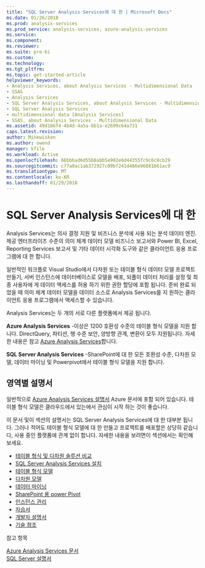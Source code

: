 ```yaml
---
title: "SQL Server Analysis Services에 대 한 | Microsoft Docs"
ms.date: 01/26/2018
ms.prod: analysis-services
ms.prod_service: analysis-services, azure-analysis-services
ms.service: 
ms.component: 
ms.reviewer: 
ms.suite: pro-bi
ms.custom: 
ms.technology: 
ms.tgt_pltfrm: 
ms.topic: get-started-article
helpviewer_keywords:
- Analysis Services, about Analysis Services - Multidimensional Data
- SSAS
- Analysis Services
- SQL Server Analysis Services, about Analysis Services - Multidimensional Data
- SQL Server Analysis Services
- multidimensional data [Analysis Services]
- SSAS, about Analysis Services - Multidimensional Data
ms.assetid: 49d186f4-4b4d-4a5a-bb1a-e2699c64a731
caps.latest.revision: 
author: Minewiskan
ms.author: owend
manager: kfile
ms.workload: Active
ms.openlocfilehash: 66bbbad6d55b8abb5e902e6d44355fc9c6c8cb29
ms.sourcegitcommit: c77a8ac1ab372927c09bf241d486e96881b61ac9
ms.translationtype: MT
ms.contentlocale: ko-KR
ms.lasthandoff: 01/29/2018
---
```

# <a name="about-sql-server-analysis-services"></a>SQL Server Analysis Services에 대 한

Analysis Services는 의사 결정 지원 및 비즈니스 분석에 사용 되는 분석 데이터 엔진. 제공 엔터프라이즈 수준의 의미 체계 데이터 모델 비즈니스 보고서와 Power BI, Excel, Reporting Services 보고서 및 기타 데이터 시각화 도구와 같은 클라이언트 응용 프로그램에 대 한 합니다.  

일반적인 워크플로 Visual Studio에서 다차원 또는 테이블 형식 데이터 모델 프로젝트 만들기, 서버 인스턴스에 데이터베이스로 모델을 배포, 되풀이 데이터 처리를 설정 및 최종 사용자에 게 데이터 액세스를 허용 하기 위한 권한 할당에 포함 됩니다. 준비 완료 되었을 때 의미 체계 데이터 모델을 데이터 소스로 Analysis Services를 지 원하는 클라이언트 응용 프로그램에서 액세스할 수 있습니다.  

Analysis Services는 두 개의 서로 다른 플랫폼에서 제공 됩니다. 

**Azure Analysis Services** -이상은 1200 호환성 수준의 테이블 형식 모델을 지원 합니다. DirectQuery, 파티션, 행 수준 보안, 양방향 관계, 변환이 모두 지원됩니다. 자세한 내용은 참고 [Azure Analysis Services](https://docs.microsoft.com/azure/analysis-services/)합니다.

**SQL Server Analysis Services** -SharePoint에 대 한 모든 호환성 수준, 다차원 모델, 데이터 마이닝 및 Powerpivot에서 테이블 형식 모델을 지원 합니다.
 
 ## <a name="documentation-by-area"></a>영역별 설명서  
일반적으로 [Azure Analysis Services 설명서](https://docs.microsoft.com/azure/analysis-services/) Azure 문서에 포함 되어 있습니다. 테이블 형식 모델은 클라우드에서 있는에서 관심이 시작 하는 것이 좋습니다. 

이 문서 및이 섹션의 설명서는 SQL Server Analysis Services에 대 한 대부분 됩니다. 그러나 적어도 테이블 형식 모델에 대 한 만들고 프로젝트를 배포할은 상당히 같습니다, 사용 중인 플랫폼에 관계 없이 합니다. 자세한 내용을 보려면이 섹션에서는 확인해 보세요.

   
*  [테이블 형식 및 다차원 솔루션 비교](../analysis-services/comparing-tabular-and-multidimensional-solutions-ssas.md)   
*  [SQL Server Analysis Services 설치](../analysis-services/instances/install-windows/install-analysis-services.md)
*  [테이블 형식 모델](../analysis-services/tabular-models/tabular-models-ssas.md)  
*  [다차원 모델](../analysis-services/multidimensional-models/multidimensional-models-ssas.md)  
*  [데이터 마이닝](../analysis-services/data-mining/data-mining-ssas.md)  
*  [SharePoint 용 power Pivot](../analysis-services/power-pivot-sharepoint/power-pivot-for-sharepoint-ssas.md)  
*  [인스턴스 관리](../analysis-services/instances/analysis-services-instance-management.md)    
*  [자습서](../analysis-services/analysis-services-tutorials-ssas.md)   
*  [개발자 설명서](https://msdn.microsoft.com/library/bb500153(SQL.130).aspx)  
*  [기술 참조](../analysis-services/powershell/technical-reference-ssas.md)

참고 항목

[Azure Analysis Services 문서](https://docs.microsoft.com/azure/analysis-services/)   
[SQL Server 설명서](../sql-server/sql-server-technical-documentation.md)

